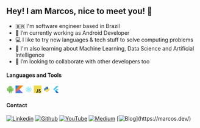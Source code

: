 ## Hey! I am Marcos, nice to meet you! 👋 

- 🇧🇷 I'm software engineer based in Brazil
- 🤖 I’m currently working as Android Developer
- 💻 I like to try new languages & tech stuff to solve computing problems
- 📖 I'm also learning about Machine Learning, Data Science and Artificial Intelligence
- 🚀 I’m looking to collaborate with other developers too

#### Languages and Tools 

<code><img height="20" src="https://raw.githubusercontent.com/github/explore/80688e429a7d4ef2fca1e82350fe8e3517d3494d/topics/android/android.png"></code>
<code><img height="20" src="https://raw.githubusercontent.com/github/explore/80688e429a7d4ef2fca1e82350fe8e3517d3494d/topics/kotlin/kotlin.png"></code>
<code><img height="20" src="https://raw.githubusercontent.com/github/explore/80688e429a7d4ef2fca1e82350fe8e3517d3494d/topics/react/react.png"></code>
<code><img height="20" src="https://raw.githubusercontent.com/github/explore/80688e429a7d4ef2fca1e82350fe8e3517d3494d/topics/javascript/javascript.png"></code>
<code><img height="20" src="https://raw.githubusercontent.com/github/explore/80688e429a7d4ef2fca1e82350fe8e3517d3494d/topics/python/python.png"></code>
<code><img height="20" src="https://raw.githubusercontent.com/github/explore/80688e429a7d4ef2fca1e82350fe8e3517d3494d/topics/flutter/flutter.png"></code>

#### Contact

[![Linkedin](https://img.shields.io/badge/-Linkedin-blue?style=flat&logo=Linkedin&logoColor=white&link=https://www.linkedin.com/in/mrcsxsiq/)](https://www.linkedin.com/in/mrcsxsiq/)
[![Github](https://img.shields.io/badge/-Github-black?style=flat&logo=Github&logoColor=white&link=https://github.com/mrcsxsiq/)](https://github.com/mrcsxsiq/) 
[![YouTube](https://img.shields.io/badge/-YouTube-FF0000?style=flat&logo=YouTube&logoColor=white&link=https://youtube.com/mrcsxsiq/)](https://youtube.com/mrcsxsiq/) 
[![Medium](https://img.shields.io/badge/-Medium-grey?style=flat&logo=Medium&logoColor=white&link=https://medium.com/@mrcsxsiq/)](https://medium.com/@mrcsxsiq/) 
[![Blog](https://img.shields.io/badge/-marcos.dev-151B8D?style=flat&logoColor=white&link=https://marcos.dev.)](https://marcos.dev/) 
